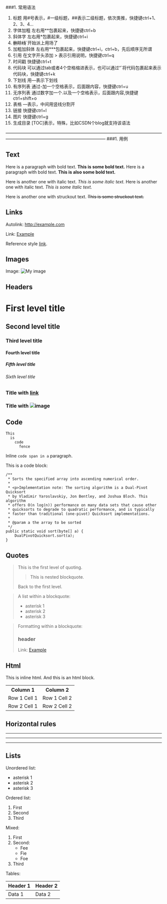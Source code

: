 ###1. 常用语法
1. 标题	用#号表示，#一级标题，##表示二级标题，依次类推，快捷键ctrl+1、2、3、4…
1. 字体加粗	左右用**包裹起来，快捷键ctrl+b
1. 斜体字	左右用*包裹起来，快捷键ctrl+i
1. ~~删除线~~`开始派上用场了
1. 加粗加斜体	左右用***包裹起来，快捷键ctrl+i，ctrl+b，先后顺序无所谓
1. 引用	在文字开头添加 > 表示引用说明，快捷键ctrl+q
1. 时间戳	快捷键ctrl+t
1. 代码块	可以通过tab或者4个空格缩进表示，也可以通过“`将代码包裹起来表示代码块，快捷键ctrl+k
1. 下划线	用—表示下划线
1. 有序列表	通过-加一个空格表示，后面跟内容，快捷键ctrl+u
1. 无序列表	通过数字加一个.以及一个空格表示，后面跟内容,快捷键ctrl+shift+o
1. 表格	—表示，中间用竖线分割开
1. 链接	快捷键ctrl+l
1. 图片	快捷键ctrl+g
1. 生成目录	[TOC]表示，特殊，比如CSDN个blog就支持该语法

———————————————————————————————————————————————————————————
###1. 用例


Text
----

Here is a paragraph with bold text. **This is some bold text.** Here is a
paragraph with bold text. __This is also some bold text.__

Here is another one with italic text. *This is some italic text.* Here is
another one with italic text. _This is some italic text._

Here is another one with struckout text. ~~This is some struckout text.~~


Links
-----

Autolink: <http://example.com>

Link: [Example](http://example.com)

Reference style [link][1].

[1]: http://example.com  "Example"


Images
------

Image: ![My image](http://www.foo.bar/image.png)

Headers
-------

# First level title
## Second level title
### Third level title
#### Fourth level title
##### Fifth level title
###### Sixth level title

### Title with [link](http://localhost)
### Title with ![image](http://localhost)

Code
----

```
This
  is
    code
      fence
```

Inline `code span in a` paragraph.

This is a code block:

    /**
     * Sorts the specified array into ascending numerical order.
     *
     * <p>Implementation note: The sorting algorithm is a Dual-Pivot Quicksort
     * by Vladimir Yaroslavskiy, Jon Bentley, and Joshua Bloch. This algorithm
     * offers O(n log(n)) performance on many data sets that cause other
     * quicksorts to degrade to quadratic performance, and is typically
     * faster than traditional (one-pivot) Quicksort implementations.
     *
     * @param a the array to be sorted
     */
    public static void sort(byte[] a) {
        DualPivotQuicksort.sort(a);
    }

Quotes
------

> This is the first level of quoting.
>
> > This is nested blockquote.
>
> Back to the first level.


> A list within a blockquote:
>
> *	asterisk 1
> *	asterisk 2
> *	asterisk 3


> Formatting within a blockquote:
>
> ### header
> Link: [Example](http://example.com)



Html
-------

This is inline <span>html</html>.
And this is an html block.

<table>
  <tr>
    <th>Column 1</th>
    <th>Column 2</th>
  </tr>
  <tr>
    <td>Row 1 Cell 1</td>
    <td>Row 1 Cell 2</td>
  </tr>
  <tr>
    <td>Row 2 Cell 1</td>
    <td>Row 2 Cell 2</td>
  </tr>
</table>

Horizontal rules
----------------

---

___


***


Lists
-----

Unordered list:

*	asterisk 1
*	asterisk 2
*	asterisk 3


Ordered list:

1.	First
2.	Second
3.	Third


Mixed:

1. First
2. Second:
	* Fee
	* Fie
	* Foe
3. Third


Tables:

| Header 1 | Header 2 |
| -------- | -------- |
| Data 1   | Data 2   |